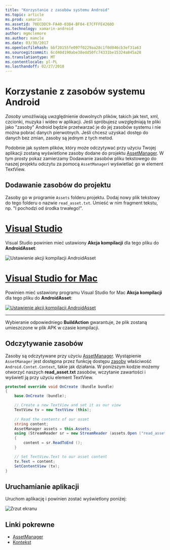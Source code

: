 ```yaml
---
title: "Korzystanie z zasobów systemu Android"
ms.topic: article
ms.prod: xamarin
ms.assetid: 70ECDDC9-FA40-03B4-BF04-E7CFFFE4260D
ms.technology: xamarin-android
author: mgmclemore
ms.author: mamcle
ms.date: 03/30/2017
ms.openlocfilehash: bbf20155fe097f0229aa28c1f0d046cb3ef31a63
ms.sourcegitcommit: 6cd40d190abe38edd50fc74331be15324a845a28
ms.translationtype: MT
ms.contentlocale: pl-PL
ms.lasthandoff: 02/27/2018
---
```

# <a name="using-android-assets"></a>Korzystanie z zasobów systemu Android

_Zasoby_ umożliwiają uwzględnienie dowolnych plików, takich jak text, xml, czcionki, muzyka i wideo w aplikacji. Jeśli spróbujesz uwzględniają te pliki jako "zasoby" Android będzie przetwarzać je do jej zasobów systemu i nie można pobrać danych pierwotnych. Jeśli chcesz uzyskać dostęp do danych bez zmian, zasoby są jednym z tych metod.

Podobnie jak system plików, który może odczytywać przy użyciu Twojej aplikacji zostaną wyświetlone zasoby dodane do projektu [AssetManager](https://developer.xamarin.com/api/type/Android.Content.Res.AssetManager/).
W tym prosty pokaz zamierzamy Dodawanie zasobów pliku tekstowego do naszej projektu odczytu za pomocą `AssetManager`i wyświetlać go w element TextView.

<a name="Add_Asset_to_Project" />

## <a name="add-asset-to-project"></a>Dodawanie zasobów do projektu

Zasoby go w programie `Assets` folderu projektu. Dodaj nowy plik tekstowy do tego folderu o nazwie `read_asset.txt`. Umieść w nim fragment tekstu, np. "I pochodzi od środka trwałego!".

# <a name="visual-studiotabvswin"></a>[Visual Studio](#tab/vswin)

Visual Studio powinien mieć ustawiony **Akcja kompilacji** dla tego pliku do **AndroidAsset**:

![Ustawienie akcji kompilacji AndroidAsset](android-assets-images/asset-properties-vs.png) 

# <a name="visual-studio-for-mactabvsmac"></a>[Visual Studio for Mac](#tab/vsmac)

Powinien mieć ustawiony programu Visual Studio for Mac **Akcja kompilacji** dla tego pliku do **AndroidAsset**:

[![Ustawienie akcji kompilacji AndroidAsset](android-assets-images/asset-properties-xs-sml.png)](android-assets-images/asset-properties-xs.png)

-----

Wybieranie odpowiedniego **BuildAction** gwarantuje, że plik zostaną umieszczone w plik APK w czasie kompilacji.

<a name="Reading_Assets" />

## <a name="reading-assets"></a>Odczytywanie zasobów

Zasoby są odczytywane przy użyciu [AssetManager](https://developer.xamarin.com/api/type/Android.Content.Res.AssetManager/). Wystąpienie `AssetManager` jest dostępna przez funkcję dostępu [zasoby](https://developer.xamarin.com/api/property/Android.Content.Context.Assets/) właściwość `Android.Contet.Context`, takie jak działania.
W poniższym kodzie możemy otworzyć naszych **read_asset.txt** zasobów, wczytanie zawartości i wyświetl ją przy użyciu element TextView.

```csharp
protected override void OnCreate (Bundle bundle)
{
    base.OnCreate (bundle);

    // Create a new TextView and set it as our view
    TextView tv = new TextView (this);
    
    // Read the contents of our asset
    string content;
    AssetManager assets = this.Assets;
    using (StreamReader sr = new StreamReader (assets.Open ("read_asset.txt")))
    {
        content = sr.ReadToEnd ();
    }

    // Set TextView.Text to our asset content
    tv.Text = content;
    SetContentView (tv);
}
```

<a name="Running_the_Application" />

## <a name="running-the-application"></a>Uruchamianie aplikacji

Uruchom aplikację i powinien zostać wyświetlony poniżej:

![Zrzut ekranu](android-assets-images/screenshot.png)


## <a name="related-links"></a>Linki pokrewne

- [AssetManager](https://developer.xamarin.com/api/type/Android.Content.Res.AssetManager/)
- [Kontekst](https://developer.xamarin.com/api/type/Android.Content.Context/)
